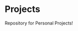 <h1> Projects </h1>
Repository for Personal Projects!

<!---
chrishong0129/chrishong0129 is a ✨ special ✨ repository because its `README.md` (this file) appears on your GitHub profile.
You can click the Preview link to take a look at your changes.
--->
